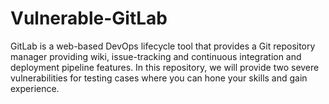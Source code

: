 # Vulnerable-GitLab
GitLab is a web-based DevOps lifecycle tool that provides a Git repository manager providing wiki, issue-tracking and continuous integration and deployment pipeline features. In this repository, we will provide two severe vulnerabilities for testing cases where you can hone your skills and gain experience.
